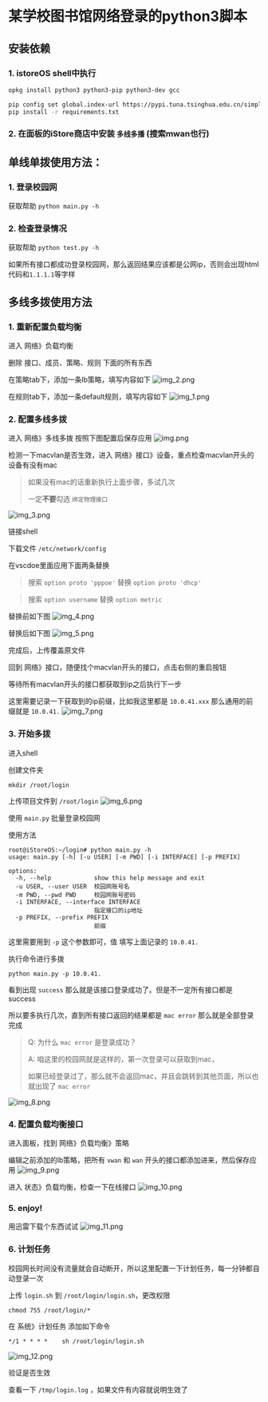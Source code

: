 # 某学校图书馆网络登录的python3脚本

## 安装依赖

### 1. istoreOS shell中执行
```bash
opkg install python3 python3-pip python3-dev gcc 

pip config set global.index-url https://pypi.tuna.tsinghua.edu.cn/simple
pip install -r requirements.txt
```

### 2. 在面板的iStore商店中安装 `多线多播` (搜索mwan也行)

## 单线单拨使用方法： 

### 1. 登录校园网

获取帮助 `python main.py -h`

### 2. 检查登录情况

获取帮助 `python test.py -h`

如果所有接口都成功登录校园网，那么返回结果应该都是公网ip，否则会出现html代码和`1.1.1.1`等字样

## 多线多拨使用方法

### 1. 重新配置负载均衡

进入 网络》负载均衡

删除 接口、成员、策略、规则 下面的所有东西

在策略tab下，添加一条lb策略，填写内容如下
![img_2.png](docs/img_2.png)

在规则tab下，添加一条default规则，填写内容如下
![img_1.png](docs/img_1.png)

### 2. 配置多线多拨

进入 网络》多线多拨 按照下图配置后保存应用
![img.png](docs/img.png)

检测一下macvlan是否生效，进入 网络》接口》设备，重点检查macvlan开头的设备有没有mac

> 如果没有mac的话重新执行上面步骤，多试几次
> 
> 一定**不要**勾选 `绑定物理接口` 

![img_3.png](docs/img_3.png)

链接shell

下载文件 `/etc/network/config`

在vscdoe里面应用下面两条替换

> 搜索 `option proto 'pppoe'`
> 替换 `option proto 'dhcp'`

> 搜索 `option username`
> 替换 `option metric`

替换前如下图
![img_4.png](docs/img_4.png)

替换后如下图
![img_5.png](docs/img_5.png)

完成后，上传覆盖原文件

回到 网络》接口，随便找个macvlan开头的接口，点击右侧的重启按钮

等待所有macvlan开头的接口都获取到ip之后执行下一步

这里需要记录一下获取到的ip前缀，比如我这里都是 `10.0.41.xxx` 那么通用的前缀就是 `10.0.41.`
![img_7.png](docs/img_7.png)

### 3. 开始多拨

进入shell

创建文件夹 
```shell
mkdir /root/login
```

上传项目文件到 `/root/login`
![img_6.png](docs/img_6.png)

使用 `main.py` 批量登录校园网

使用方法
```shell
root@iStoreOS:~/login# python main.py -h
usage: main.py [-h] [-u USER] [-m PWD] [-i INTERFACE] [-p PREFIX]

options:
  -h, --help            show this help message and exit
  -u USER, --user USER  校园网账号名
  -m PWD, --pwd PWD     校园网账号密码
  -i INTERFACE, --interface INTERFACE
                        指定接口的ip地址
  -p PREFIX, --prefix PREFIX
                        前缀
```

这里需要用到 `-p` 这个参数即可，值 填写上面记录的 `10.0.41.`

执行命令进行多拨
```shell
python main.py -p 10.0.41.
```

看到出现 `success` 那么就是该接口登录成功了。但是不一定所有接口都是success

所以要多执行几次，直到所有接口返回的结果都是 `mac error` 那么就是全部登录完成

> Q: 为什么 `mac error` 是登录成功？
> 
> A: 咱这里的校园网就是这样的，第一次登录可以获取到mac，
> 
> 如果已经登录过了，那么就不会返回mac，并且会跳转到其他页面，所以也就出现了 `mac error`

![img_8.png](docs/img_8.png)

###  4. 配置负载均衡接口

进入面板，找到 网络》负载均衡》策略

编辑之前添加的lb策略，把所有 `vwan` 和 `wan` 开头的接口都添加进来，然后保存应用
![img_9.png](docs/img_9.png)

进入 状态》负载均衡，检查一下在线接口
![img_10.png](docs/img_10.png)

### 5. enjoy!

用迅雷下载个东西试试
![img_11.png](docs/img_11.png)

### 6. 计划任务

校园网长时间没有流量就会自动断开，所以这里配置一下计划任务，每一分钟都自动登录一次

上传 `login.sh` 到 `/root/login/login.sh`，更改权限

```shell
chmod 755 /root/login/*
```

在 系统》计划任务 添加如下命令

```shell
*/1 * * * *    sh /root/login/login.sh
```

![img_12.png](docs/img_12.png)

验证是否生效

查看一下 `/tmp/login.log` ，如果文件有内容就说明生效了